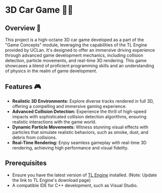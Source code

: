 # 3D Car Game 🚗💨

## Overview 🌟

This project is a high-octane 3D car game developed as a part of the "Game Concepts" module, leveraging the capabilities of the TL Engine provided by UCLan. It's designed to offer an immersive driving experience through advanced game development mechanics, including collision detection, particle movements, and real-time 3D rendering. This game showcases a blend of proficient programming skills and an understanding of physics in the realm of game development.

## Features 🎮

- **Realistic 3D Environments:** Explore diverse tracks rendered in full 3D, offering a compelling and immersive gaming experience.
- **Advanced Collision Detection:** Experience the thrill of high-speed impacts with sophisticated collision detection algorithms, ensuring realistic interactions with the game world.
- **Dynamic Particle Movements:** Witness stunning visual effects with particles that simulate realistic behaviors, such as smoke, dust, and debris from collisions.
- **Real-Time Rendering:** Enjoy seamless gameplay with real-time 3D rendering, achieving high performance and visual fidelity.

## Prerequisites

- Ensure you have the latest version of [TL Engine](https://example.com) installed. (Note: Update the link to TL Engine's download page)
- A compatible IDE for C++ development, such as Visual Studio.


